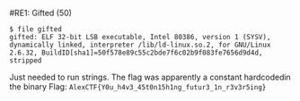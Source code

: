 #RE1: Gifted (50)

```
$ file gifted 
gifted: ELF 32-bit LSB executable, Intel 80386, version 1 (SYSV), dynamically linked, interpreter /lib/ld-linux.so.2, for GNU/Linux 2.6.32, BuildID[sha1]=50f578e89c55c2bde7f6c02b9f083fe7656d9d4d, stripped
```

Just needed to run strings. The flag was apparently a constant hardcodedin the binary
Flag: `AlexCTF{Y0u_h4v3_45t0n15h1ng_futur3_1n_r3v3r5ing}`
